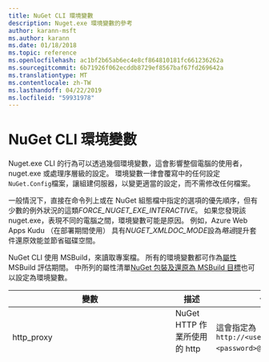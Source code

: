 ```yaml
---
title: NuGet CLI 環境變數
description: Nuget.exe 環境變數的參考
author: karann-msft
ms.author: karann
ms.date: 01/18/2018
ms.topic: reference
ms.openlocfilehash: ac1bf2b65ab6ec4e8cf864810181fc661236262a
ms.sourcegitcommit: 6b71926f062ecddb8729ef8567baf67fd269642a
ms.translationtype: MT
ms.contentlocale: zh-TW
ms.lasthandoff: 04/22/2019
ms.locfileid: "59931978"
---
```

# <a name="nuget-cli-environment-variables"></a>NuGet CLI 環境變數

Nuget.exe CLI 的行為可以透過幾個環境變數，這會影響整個電腦的使用者，nuget.exe 或處理序層級的設定。 環境變數一律會覆寫中的任何設定`NuGet.Config`檔案，讓組建伺服器，以變更適當的設定，而不需修改任何檔案。

一般情況下，直接在命令列上或在 NuGet 組態檔中指定的選項的優先順序，但有少數的例外狀況的這類*FORCE_NUGET_EXE_INTERACTIVE*。 如果您發現該 nuget.exe，表現不同的電腦之間，環境變數可能是原因。 例如，Azure Web Apps Kudu （在部署期間使用） 具有*NUGET_XMLDOC_MODE*設為*略過*提升套件還原效能並節省磁碟空間。

NuGet CLI 使用 MSBuild，來讀取專案檔。 所有的環境變數都可作為[屬性](/visualstudio/msbuild/msbuild-command-line-reference)MSBuild 評估期間。
中所列的屬性清單[NuGet 包裝及還原為 MSBuild 目標](../reference/msbuild-targets.md#restore-properties)也可以設定為環境變數。

| 變數 | 描述 | 備註 |
| --- | --- | --- |
| http_proxy | NuGet HTTP 作業所使用的 http proxy。 | 這會指定為`http://<username>:<password>@proxy.com`。 |
| no_proxy | 設定使用 proxy 略過的網域。 | 指定為逗號 （，） 分隔的網域。 |
| EnableNuGetPackageRestore | 如果 NuGet 應以隱含方式授與同意，所還原的套件的旗標。 | 指定的旗標會被視為 *，則為 true*或是*1*，未設定任何其他視為旗標的值。 |
| NUGET_EXE_NO_PROMPT | 可防止提示輸入認證的 exe。 | 任何值，除了 null 或空字串會被視為此旗標集/true。 |
| FORCE_NUGET_EXE_INTERACTIVE | 若要強制互動模式的全域環境變數。 | 任何值，除了 null 或空字串會被視為此旗標集/true。 |
| NUGET_PACKAGES | 若要使用的路徑*全域套件*資料夾上所述[管理全域套件和快取資料夾](../consume-packages/managing-the-global-packages-and-cache-folders.md)。 | 指定為絕對路徑。 |
| NUGET_FALLBACK_PACKAGES | 後援的全域套件資料夾。 | 以分號 （;） 分隔的絕對的資料夾路徑。 |
| NUGET_HTTP_CACHE_PATH | 若要使用的路徑*http 快取*資料夾上所述[管理全域套件和快取資料夾](../consume-packages/managing-the-global-packages-and-cache-folders.md)。 | 指定為絕對路徑。 |
| NUGET_PERSIST_DG | 表示是否應該保存 dg 檔案 （從 MSBuild 所收集的資料） 的旗標。 | 指定為 *，則為 true*或是*false* （預設值），如果未設定 NUGET_PERSIST_DG_PATH 會儲存到暫存目錄 （NuGetScratch 資料夾在目前環境的暫存目錄中）。 |
| NUGET_PERSIST_DG_PATH | 保存通訊群組檔案的路徑。 | 指定為絕對路徑，此選項時才會使用*NUGET_PERSIST_DG*設為 true。 |
| NUGET_RESTORE_MSBUILD_ARGS | 設定額外的 MSBuild 引數。 | |
| NUGET_RESTORE_MSBUILD_VERBOSITY | 設定 MSBuild 記錄詳細資訊。 | 預設值是*安靜*("/ v: q")。 可能的值*q [uiet]*， *m [inimal]*， *n [ormal]*， *d [etailed]*，以及*diag [nostic]*。 |
| NUGET_SHOW_STACK | 判斷是否應該向使用者顯示完整的例外狀況 （包括堆疊追蹤）。 | 指定為*真*或是*false* （預設值）。 |
| NUGET_XMLDOC_MODE | 決定應該如何處理組件 XML 文件檔解壓縮。 | 支援的模式如下*略過*（不要擷取 XML 文件檔案），*壓縮*（儲存為 zip 封存的 XML 文件檔案） 或*none* （預設值，視為一般的 XML 文件檔案檔案）。 |
| NUGET_CERT_REVOCATION_MODE | 決定如何撤銷狀態檢查用來簽署封裝的憑證，簽署的套件會安裝或還原時，會執行。 如果未設定，預設為`online`。| 可能的值*線上*（預設值），*離線*。  相關[NU3028](../reference/errors-and-warnings/NU3028.md) |

